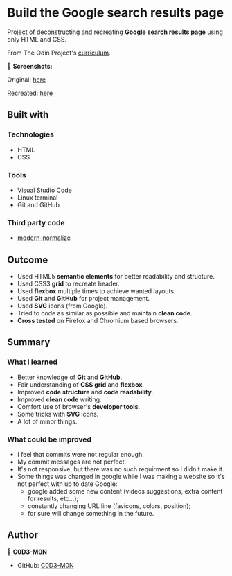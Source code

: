 
# Build the Google search results page

Project of deconstructing and recreating **Google search results [page](https://www.google.com/search?q=build+this+webpage)** using only HTML and CSS.

From The Odin Project's [curriculum](https://www.theodinproject.com/courses/foundations/lessons/html-css).

📸 **Screenshots:**

Original: [here](/extra/original.jpg)

Recreated: [here](/extra/recreated.jpg)

<!-- 🔗 **Live preview:** [here](https://C0D3-M0N.github.io/google-search-results-page-2/) -->

## Built with

### Technologies

* HTML
* CSS

### Tools

* Visual Studio Code
* Linux terminal
* Git and GitHub

### Third party code

* [modern-normalize](https://github.com/sindresorhus/modern-normalize)

## Outcome

* Used HTML5 **semantic elements** for better readability and structure.
* Used CSS3 **grid** to recreate header.
* Used **flexbox** multiple times to achieve wanted layouts.
* Used **Git** and **GitHub** for project management.
* Used **SVG** icons (from Google).
* Tried to code as similar as possible and maintain **clean code**.
* **Cross tested** on Firefox and Chromium based browsers.

## Summary

### What I learned

* Better knowledge of **Git** and **GitHub**.
* Fair understanding of **CSS grid** and **flexbox**.
* Improved **code structure** and **code readability**.
* Improved **clean code** writing.
* Comfort use of browser's **developer tools**.
* Some tricks with **SVG** icons.
* A lot of minor things.

### What could be improved

* I feel that commits were not regular enough.
* My commit messages are not perfect.
* It's not responsive, but there was no such requirment so I didn't make it.
* Some things was changed in google while I was making a website so it's not perfect with up to date Google:
  * google added some new content (videos suggestions, extra content for results, etc...);
  * constantly changing URL line (favicons, colors, position);
  * for sure will change something in the future.

## Author

👤 **C0D3-M0N**
* GitHub: [C0D3-M0N](https://github.com/C0D3-M0N)
